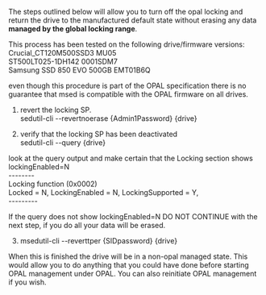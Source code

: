 The steps outlined below will allow you to turn off the opal locking and return the drive to the manufactured default state without erasing any data **managed by the global locking range**.

This process has been tested on the following drive/firmware versions:  
    Crucial_CT120M500SSD3                    MU05  
    ST500LT025-1DH142                        0001SDM7  
    Samsung SSD 850 EVO 500GB                EMT01B6Q  

even though this procedure is part of the OPAL specification there is no guarantee that msed is compatible with the OPAL firmware on all drives.

1. revert the locking SP.  
sedutil-cli --revertnoerase {Admin1Password} {drive}

2. verify that the locking SP has been deactivated  
sedutil-cli --query {drive}

look at the query output and make certain that the Locking section shows lockingEnabled=N  
    --------  
    Locking function (0x0002)  
        Locked = N, LockingEnabled = N, LockingSupported = Y,   <snip>  
    ---------  

If the query does not show lockingEnabled=N DO NOT CONTINUE with the next step, if you do all your data will be erased.

3. msedutil-cli --reverttper {SIDpassword} {drive}

When this is finished the drive will be in a non-opal managed state.  This would allow you to do anything that you could have done before starting OPAL management under OPAL.  You can also reinitiate OPAL management if you wish.
